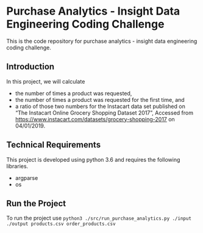 # Purchase Analytics - Insight Data Engineering Coding Challenge
This is the code repository for purchase analytics - insight data engineering coding challenge.

## Introduction
In this project, we will calculate 
- the number of times a product was requested, 
- the number of times a product was requested for the first time, and
- a ratio of those two numbers
for the Instacart data set published on “The Instacart Online Grocery Shopping Dataset 2017”, Accessed from https://www.instacart.com/datasets/grocery-shopping-2017 on 04/01/2019.


## Technical Requirements
This project is developed using python 3.6 and requires the following libraries.

- argparse
- os

## Run the Project
To run the project use 
```python3 ./src/run_purchase_analytics.py ./input ./output products.csv order_products.csv```

